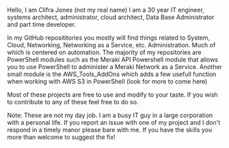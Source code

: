 Hello, I am Clifra Jones (not my real name)
I am a 30 year IT engineer, systems architect, administrator, cloud architect, Data Base Administrator and part time developer.

In my GitHub reposititories you mostly will find things related to System, Cloud, Networking, Networking as a Service, etc. Administration. 
Much of which is centered on automation. The majority of my repositories are PowerShell modules such as the Meraki API Powershell module that allows you to use PowerShell to administer a Meraki Network as a Service. Another small module is the AWS_Tools_AddOns which adds a few usefull function when working with AWS S3 in PowerShell (look for more to come here)

Most of these projects are free to use and modify to your taste. If you wish to contribute to any of these feel free to do so.

Note: These are not my day job. I am a busy IT guy in a large corporation with a personal life. If you report an issue with one of my project and I don't respond in a timely manor please bare with me. If you have the skills you more than welcome to suggest the fix!




<!---
Clifra-Jones/Clifra-Jones is a ✨ special ✨ repository because its `README.md` (this file) appears on your GitHub profile.
You can click the Preview link to take a look at your changes.
--->
